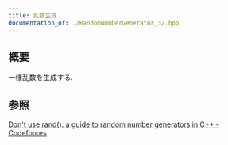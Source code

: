 ```yaml
---
title: 乱数生成
documentation_of: ./RandomNumberGenerator_32.hpp
---
```


## 概要
一様乱数を生成する.

## 参照
[Don't use rand(): a guide to random number generators in C++ - Codeforces](https://codeforces.com/blog/entry/61587)
